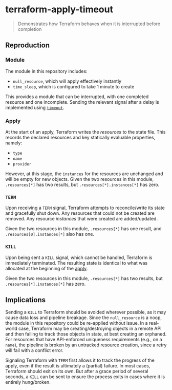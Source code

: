 # terraform-apply-timeout

> Demonstrates how Terraform behaves when it is interrupted before completion

## Reproduction

### Module

The module in this repository includes:

* `null_resource`, which will apply effectively instantly
* `time_sleep`, which is configured to take 1 minute to create

This provides a module that can be interrupted, with one completed resource and one incomplete. Sending the relevant signal after a delay is implemented using [`timeout`](https://man7.org/linux/man-pages/man1/timeout.1.html).

### Apply

At the start of an apply, Terraform writes the _resources_ to the state file. This records the declared resources and key statically evaluable properties, namely:

* `type`
* `name`
* `provider`

However, at this stage, the `instances` for the resources are unchanged and will be empty for new objects. Given the two resources in this module, `.resources[*]` has two results, but `.resources[*].instances[*]` has zero.

### `TERM`

Upon receiving a `TERM` signal, Terraform attempts to reconcile/write its state and gracefully shut down. Any resources that could not be created are removed. Any resource _instances_ that were created are added/updated.

Given the two resources in this module, `.resources[*]` has one result, and `.resources[0].instances[*]` also has one.

### `KILL`

Upon being sent a `KILL` signal, which cannot be handled, Terraform is immediately terminated. The resulting state is identical to what was allocated at the beginning of the [apply](#apply). 

Given the two resources in this module, `.resources[*]` has two results, but `.resources[*].instances[*]` has zero.

## Implications

Sending a `KILL` to Terraform should be avoided wherever possible, as it may cause data loss and pipeline breakage. Since the `null_resource` is a noop, the module in this repository could be re-applied without issue. In a real-world case, Terraform may be creating/destroying objects in a remote API and then failing to track those objects in state, at best creating an orphaned. For resources that have API-enforced uniqueness requirements (e.g., on a `name`), the pipeline is broken by an untracked resource creation, since a retry will fail with a conflict error.

Signaling Terraform with `TERM` first allows it to track the progress of the apply, even if the result is ultimately a (partial) failure. In most cases, Terraform should exit on its own. But after a grace period of several seconds, a `KILL` can be sent to ensure the process exits in cases where it is entirely hung/broken.
